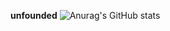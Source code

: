 **unfounded**
![Anurag's GitHub stats](https://github-readme-stats.vercel.app/api?username=mohsen-farzadmanesh&show_icons=true)
